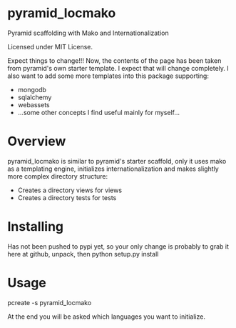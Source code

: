 pyramid_locmako
===============

Pyramid scaffolding with Mako and Internationalization

Licensed under MIT License.

Expect things to change!!! Now, the contents of the page has been
taken from pyramid's own starter template. I expect that will
change completely. I also want to add some more templates into 
this package supporting:
* mongodb
* sqlalchemy
* webassets
* ...some other concepts I find useful mainly for myself...

Overview
========

pyramid_locmako is similar to pyramid's starter scaffold, only
it uses mako as a templating engine, initializes internationalization
and makes slightly more complex directory structure:
* Creates a directory views for views
* Creates a directory tests for tests

Installing
==========

Has not been pushed to pypi yet, so your only change is probably
to grab it here at github, unpack, then
  python setup.py install

Usage
=====

pcreate -s pyramid_locmako

At the end you will be asked which languages you want to initialize.


